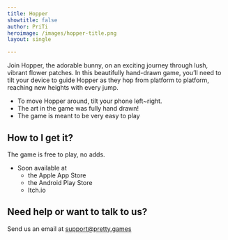 ```yaml
---
title: Hopper
showtitle: false
author: PriTi
heroimage: /images/hopper-title.png
layout: single

---
```


Join Hopper, the adorable bunny, on an exciting journey through lush, vibrant flower patches. In this beautifully hand-drawn game, you’ll need to tilt your device to guide Hopper as they hop from platform to platform, reaching new heights with every jump.  

- To move Hopper around, tilt your phone left~right.
- The art in the game was fully hand drawn!
- The game is meant to be very easy to play

## How to I get it?
The game is free to play, no adds.  

- Soon available at 
  - the Apple App Store
  - the Android Play Store
  - Itch.io

## Need help or want to talk to us?
Send us an email at support@pretty.games